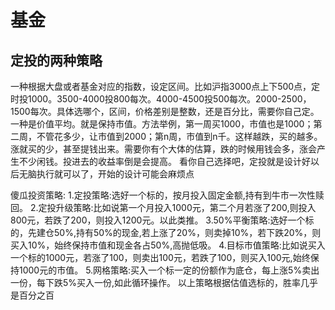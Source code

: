 基金
========
## 定投的两种策略
一种根据大盘或者基金对应的指数，设定区间。比如沪指3000点上下500点，定时投1000。3500-4000投800每次。4000-4500投500每次。2000-2500，1500每次。具体选哪个，区间，价格差别是整数，还是百分比，需要你自己定。
一种是价值平均。就是保持市值。方法举例，第一周买1000，市值也是1000；第二周，不管花多少，让市值到2000；第n周，市值到n千。这样越跌，买的越多。涨就买的少，甚至提钱出来。需要你有个大体的估算，跌的时候用钱会多，涨会产生不少闲钱。投进去的收益率倒是会提高。
看你自己选择吧，定投就是设计好以后无脑执行就可以了，开始的设计可能会麻烦点

傻瓜投资策略: 
1.定投策略:选好一个标的，按月投入固定金额,持有到牛市一次性赎回。 
2.定投升级策略:比如说第一个月投入1000元，第二个月若涨了200,则投入800元，若跌了200，则投入1200元。以此类推。 
3.50%平衡策略:选好一个标的，先建仓50%,持有50%的现金,若上涨了20%，则卖掉10%，若下跌20%，则买入10%，始终保持市值和现金各占50%,高抛低吸。 
4.目标市值策略:比如说买入一个标的1000元，若涨了100，则卖出100元，若跌了100，则买入100元,始终保持1000元的市值。 
5.网格策略:买入一个标一定的份额作为底仓，每上涨5%卖出一份，每下跌5%买入一份,如此循环操作。
以上策略根据估值选标的，胜率几乎是百分之百